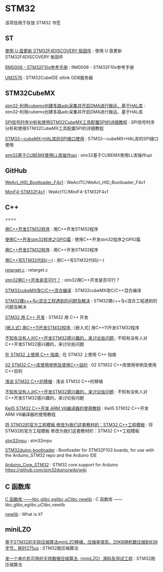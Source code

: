 # STM32
该项目用于存放 STM32 书签

## ST

[使用 U 盘更新 STM32F4DISCOVERY 板固件](https://www.st.com/resource/zh/application_note/dm00039672-upgrading-stm32f4discovery-board-firmware-using-a-usb-key-stmicroelectronics.pdf) : 使用 U 盘更新 STM32F4DISCOVERY 板固件 

[RM0008 - STM32F10x参考手册](https://www.stmcu.org.cn/document/detail/index/id-200272) : RM0008 - STM32F10x参考手册 

[UM2576](https://www.stmcu.org.cn/document/detail/index/id-219300) : STM32CubeIDE stlink GDB服务器 

## STM32CubeMX

[stm32-利用cubemx创建多路adc采集并开启DMA进行搬运，基于HAL库](https://blog.csdn.net/apple_2333/article/details/96962574) : stm32-利用cubemx创建多路adc采集并开启DMA进行搬运，基于HAL库 

[SPI信号时序分析和使用STM32CubeMX工具配置SPI的详细教程](https://www.eefocus.com/communication/427339) : SPI信号时序分析和使用STM32CubeMX工具配置SPI的详细教程 

[STM32—cubeMX+HAL库的SPI接口使用](https://blog.csdn.net/u014470361/article/details/79015712) : STM32—cubeMX+HAL库的SPI接口使用 

[stm32基于CUBEMX使用LL库操作spi](https://blog.csdn.net/gongyuan073/article/details/87096805) : stm32基于CUBEMX使用LL库操作spi 

## GitHub

[WeAct_HID_Bootloader_F4x1](https://github.com/WeActTC/WeAct_HID_Bootloader_F4x1) : WeActTC/WeAct_HID_Bootloader_F4x1 

[MiniF4-STM32F4x1](https://github.com/WeActTC/MiniF4-STM32F4x1) : WeActTC/MiniF4-STM32F4x1 

## C++
====

[用C++开发STM32程序](https://blog.csdn.net/qq_39276007/article/details/79245299) :  用C++开发STM32程序 

[使用C++开发stm32程序之GPIO篇](https://blog.csdn.net/oyoung_2012/article/details/79624077) : 使用C++开发stm32程序之GPIO篇 

[用C++开发STM32程序](https://blog.csdn.net/qq_39276007/article/details/79245299) : 用C++开发STM32程序 

[用C++写STM32代码(一)](https://blog.csdn.net/qq_29780551/article/details/89367354) : 用C++写STM32代码(一) 

[retarget.c](http://infocenter.arm.com/help/topic/com.arm.doc.faqs/attached/3844/retarget.c) : retarget.c 

[stm32用C++开发是否可行？](http://bbs.elecfans.com/jishu_353804_1_1.html) : stm32用C++开发是否可行？ 

[STM32cubeMX改C/C++混合编译](https://blog.csdn.net/u013908686/article/details/80045796) : STM32cubeMX改C/C++混合编译 

[STM32建c++与c混合工程遇到的问题及解决](https://blog.csdn.net/huan447882949/article/details/79738449) : STM32建c++与c混合工程遇到的问题及解决 

[STM32 用 C++ 开发](https://www.jianshu.com/p/3e70441562a4) : STM32 用 C++ 开发 

[ [嵌入式] 用C++11开发STM32程序 ](https://bbs.robomaster.com/thread-5414-1-1.html) :  [嵌入式] 用C++11开发STM32程序 

[不知有没有人对C++开发STM32感兴趣的，来讨论些问题 ](http://www.openedv.com/thread-3144-1-1.html) : 不知有没有人对C++开发STM32感兴趣的，来讨论些问题  

[在 STM32 上使用 C++ 指南 ](https://www.mianbaoban.cn/mp/a4343.html) : 在 STM32 上使用 C++ 指南  

[02 STM32 C++库使用举例及使用C++目的](https://www.veryarm.com/162223.html) : 02 STM32 C++库使用举例及使用C++目的 

[浅谈 STM32 C++的移植](http://www.openedv.com/posts/list/6089.htm) : 浅谈 STM32 C++的移植 

[不知有没有人对C++开发STM32感兴趣的，来讨论些问题](http://www.openedv.com/forum.php?mod=viewthread&tid=3144&page=2) : 不知有没有人对C++开发STM32感兴趣的，来讨论些问题 

[Keil5 STM32 C++开发 ARM V6编译器的使用教程](https://www.cnblogs.com/yeshuimaowei/p/11396883.html) : Keil5 STM32 C++开发 ARM V6编译器的使用教程 

[将 STM32的官方工程模板 修改为我们这套教材的：STM32 C++工程模板](https://www.cnblogs.com/aobosir/p/5928577.html) : 将 STM32的官方工程模板 修改为我们这套教材的：STM32 C++工程模板 

[stm32mpu](https://wiki.st.com/stm32mpu) : stm32mpu 

[STM32duino-bootloader](https://github.com/rogerclarkmelbourne/STM32duino-bootloader) : Bootloader for STM32F103 boards, for use with the Arduino_STM32 repo and the Arduino IDE 

[Arduino_Core_STM32](https://github.com/stm32duino/Arduino_Core_STM32) : STM32 core support for Arduino https://github.com/stm32duino/wiki/wiki

## C 函数库

[C 函数库 ——libc,glibc,eglibc,uClibc,newlib](https://blog.csdn.net/u014470361/article/details/87933242) : C 函数库 ——libc,glibc,eglibc,uClibc,newlib 

[newlib](http://www.sourceware.org/newlib/) : What is it? 

## miniLZO

[基于STM32的无损压缩算法miniLZO移植，压缩率很高，20KB随机数压缩到638字节，耗时275us](https://www.cnblogs.com/armfly/p/11356843.html) : STM32跑压缩算法

[发一个单片机可用的无损数据压缩算法（miniLZO）源码及测试工程](http://www.embed-net.com/thread-192-1-1.html) : STM32跑压缩算法

